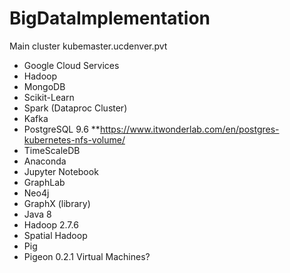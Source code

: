 # BigDataImplementation
Main cluster kubemaster.ucdenver.pvt

* Google Cloud Services
* Hadoop
* MongoDB
* Scikit-Learn
* Spark (Dataproc Cluster)
* Kafka
* PostgreSQL 9.6
**https://www.itwonderlab.com/en/postgres-kubernetes-nfs-volume/
* TimeScaleDB
* Anaconda 
* Jupyter Notebook
* GraphLab
* Neo4j
* GraphX (library)
* Java 8
* Hadoop 2.7.6
* Spatial Hadoop
* Pig
* Pigeon 0.2.1
Virtual Machines?
